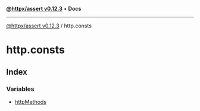 [**@httpx/assert v0.12.3**](../README.md) • **Docs**

***

[@httpx/assert v0.12.3](../README.md) / http.consts

# http.consts

## Index

### Variables

- [httpMethods](variables/httpMethods.md)
